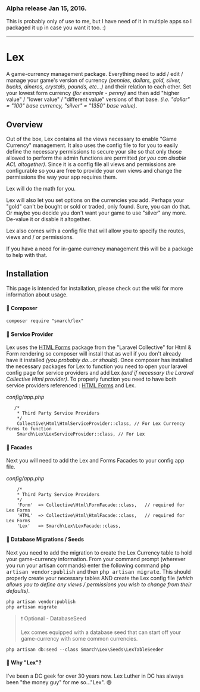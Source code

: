 ### Alpha release Jan 15, 2016.

This is probably only of use to me, but I have need of it in multiple apps so I packaged it up in case you want it too. :)

***

# Lex
A game-currency management package. Everything need to add / edit / manage your game's version of currency _(pennies, dollars, gold, silver, bucks, dineros, crystals, pounds, etc...)_ and their relation to each other. Set your lowest form currency _(for example - penny)_ and then add "higher value" / "lower value" / "different value" versions of that base. _(i.e. "dollar" = "100" base currency, "silver" = "1350" base value)_.

## Overview

Out of the box, Lex contains all the views necessary to enable "Game Currency" management. It also uses the config file to for you to easily define the necessary permissions to secure your site so that only those allowed to perform the admin functions are permitted _(or you can disable ACL altogether)_. Since it is a config file all views and permissions are configurable so you are free to provide your own views and change the permissions the way your app requires them.

Lex will do the math for you.

Lex will also let you set options on the currencies you add. Perhaps your "gold" can't be bought or sold or traded, only found. Sure, you can do that. Or maybe you decide you don't want your game to use "silver" any more. De-value it or disable it altogether.

Lex also comes with a config file that will allow you to specify the routes, views and / or permissions.

If you have a need for in-game currency management this will be a package to help with that.

## Installation

This page is intended for installation, please check out the wiki for more information about usage.

#### :black_square_button: Composer

    composer require "smarch/lex"

#### :pencil: Service Provider

Lex uses the [HTML Forms](https://laravelcollective.com/docs/5.1/html) package from the "Laravel Collective" for Html & Form rendering so composer will install that as well if you don't already have it installed _(you probably do...or should)_. Once composer has installed the necessary packages for Lex to function you need to open your laravel config page for service providers and add Lex _(and if necessary the Laravel Collective Html provider)_. To properly function you need to have both service providers referenced : [HTML Forms](https://laravelcollective.com/docs/5.1/html) and Lex.

*config/app.php*
       
       /*
        * Third Party Service Providers
        */
        Collective\Html\HtmlServiceProvider::class, // For Lex Currency Forms to function
        Smarch\Lex\LexServiceProvider::class, // For Lex

#### :pencil: Facades
Next you will need to add the Lex and Forms Facades to your config app file.

*config/app.php*

        /*
        * Third Party Service Providers
        */
        'Form'  => Collective\Html\FormFacade::class,	// required for Lex Forms
        'HTML'  => Collective\Html\HtmlFacade::class,	// required for Lex Forms
        'Lex'	=> Smarch\Lex\LexFacade::class,

#### :card_index: Database Migrations / Seeds

Next you need to add the migration to create the Lex Currency table to hold your game-currency information. From your command prompt (wherever you run your artisan commands) enter the following command <kbd>php artisan vendor:publish</kbd> and then <kbd>php artisan migrate</kbd>. This should properly create your necessary tables AND create the Lex config file *(which allows you to define any views / permissions you wish to change from their defaults)*.

    php artisan vendor:publish
    php artisan migrate

> :exclamation: Optional - DatabaseSeed
> 
> Lex comes equipped with a database seed that can start off your game-currency with some common currencies.
    
    php artisan db:seed --class Smarch\Lex\Seeds\LexTableSeeder     

#### :trident: Why "Lex"?
I've been a DC geek for over 30 years now. Lex Luther in DC has always been "the money guy" for me so..."Lex". :smile:
   
